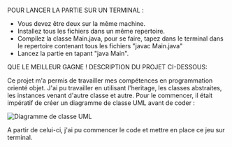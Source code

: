 POUR LANCER LA PARTIE SUR UN TERMINAL :

- Vous devez être deux sur la même machine.
- Installez tous les fichiers dans un même repertoire.
- Compilez la classe Main.java, pour se faire, tapez dans le terminal dans le repertoire contenant tous les fichiers "javac Main.java"
- Lancez la partie en tapant "java Main".

QUE LE MEILLEUR GAGNE ! 
DESCRIPTION DU PROJET CI-DESSOUS:

Ce projet m'a permis de travailler mes compétences en programmation orienté objet. J'ai pu travailler en utilisant l'heritage, les classes abstraites, les instances venant d'autre classe et autre.
Pour le commencer, il était impératif de créer un diagramme de classe UML avant de coder :

![Diagramme de classe UML](./diagramme_uml_java.jpg)

A partir de celui-ci, j'ai pu commencer le code et mettre en place ce jeu sur terminal.


